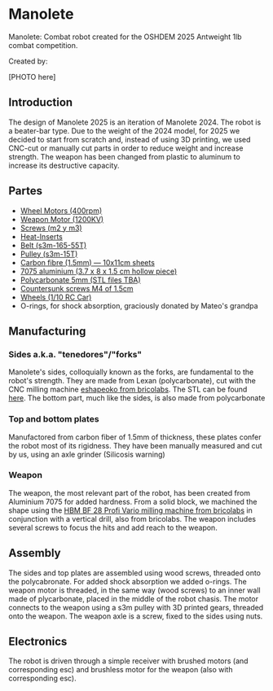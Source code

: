 # Manolete
Manolete: Combat robot created for the OSHDEM 2025 Antweight 1lb combat competition.

Created by:


[PHOTO here]

## Introduction

The design of Manolete 2025 is an iteration of Manolete 2024. The robot is a beater-bar type. Due to the weight of the 2024 model, for 2025 we decided to start from scratch and, instead of using 3D printing, we used CNC-cut or manually cut parts in order to reduce weight and increase strength. The weapon has been changed from plastic to aluminum to increase its destructive capacity.

## Partes
- [Wheel Motors (400rpm)](https://a.aliexpress.com/_EvYxx0i)
- [Weapon Motor (1200KV)](https://a.aliexpress.com/_EvVvyQE)
- [Screws (m2 y m3)](https://a.aliexpress.com/_EGK4m7c)
- [Heat-Inserts](https://a.aliexpress.com/_EweGZSe)
- [Belt (s3m-165-55T)](https://a.aliexpress.com/_EwXwIhg)
- [Pulley (s3m-15T)](https://es.aliexpress.com/item/1005007624969629.html)
- [Carbon fibre (1.5mm) — 10x11cm sheets](https://a.aliexpress.com/_Ey8keHu)
- [7075 aluminium (3.7 x 8 x 1.5 cm hollow piece)](https://www.randrade.com/recortes/1454-chapa-aluminio-en-aw-7075-t6-de-espesor-recortes.html)
- [Polycarbonate 5mm (STL files TBA)](https://www.randrade.com/recortes/1817-chapa-policarbonato-incoloro-espesor-recortes.html)
- [Countersunk screws M4 of 1.5cm](https://rayteyper.es/)
- [Wheels (1/10 RC Car)](https://es.aliexpress.com/item/1005009454745832.html)
- O-rings, for shock absorption, graciously donated by Mateo's grandpa

## Manufacturing

### Sides a.k.a. "tenedores"/"forks"
Manolete's sides, colloquially known as the forks, are fundamental to the robot's strength. They are made from Lexan (polycarbonate), cut with the CNC milling machine [eshapeoko from bricolabs](https://www.bricolabs.cc/wiki/herramientas/eshapeoko). The STL can be found [here](). The bottom part, much like the sides, is also made from polycarbonate

### Top and bottom plates
Manufactored from carbon fiber of 1.5mm of thickness, these plates confer the robot most of its rigidness. They have been manually measured and cut by us, using an axle grinder (Silicosis warning)

### Weapon
The weapon, the most relevant part of the robot, has been created from Aluminium 7075 for added hardness. From a solid block, we machined the shape using the [HBM BF 28 Profi Vario milling machine from bricolabs](https://www.bricolabs.cc/wiki/herramientas/fresadora_hbm_bf_28_profi_vario) in conjunction with a vertical drill, also from bricolabs. The weapon includes several screws to focus the hits and add reach to the weapon.


## Assembly

The sides and top plates are assembled using wood screws, threaded onto the polycabronate. For added shock absorption we added o-rings. The weapon motor is threaded, in the same way (wood screws) to an inner wall made of plycarbonate, placed in the middle of the robot chasis. The motor connects to the weapon using a s3m pulley with 3D printed gears, threaded onto the weapon. The weapon axle is a screw, fixed to the sides using nuts.

## Electronics

The robot is driven through a simple receiver with brushed motors (and corresponding esc) and brushless motor for the weapon (also with corresponding esc). 










